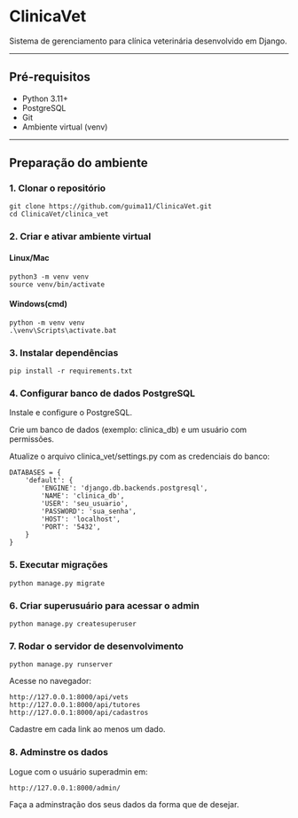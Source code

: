 # ClinicaVet

Sistema de gerenciamento para clínica veterinária desenvolvido em Django.

---

## Pré-requisitos

- Python 3.11+
- PostgreSQL
- Git
- Ambiente virtual (venv)

---

## Preparação do ambiente

### 1. Clonar o repositório

```
git clone https://github.com/guima11/ClinicaVet.git
cd ClinicaVet/clinica_vet
```


### 2. Criar e ativar ambiente virtual

#### Linux/Mac
```
python3 -m venv venv
source venv/bin/activate
```

#### Windows(cmd)
```
python -m venv venv
.\venv\Scripts\activate.bat
```

### 3. Instalar dependências

```
pip install -r requirements.txt
```

### 4. Configurar banco de dados PostgreSQL
Instale e configure o PostgreSQL.

Crie um banco de dados (exemplo: clinica_db) e um usuário com permissões.

Atualize o arquivo clinica_vet/settings.py com as credenciais do banco:

```
DATABASES = {
    'default': {
        'ENGINE': 'django.db.backends.postgresql',
        'NAME': 'clinica_db',
        'USER': 'seu_usuario',
        'PASSWORD': 'sua_senha',
        'HOST': 'localhost',
        'PORT': '5432',
    }
}
```

### 5. Executar migrações

```
python manage.py migrate
```

### 6. Criar superusuário para acessar o admin
```
python manage.py createsuperuser
```

### 7. Rodar o servidor de desenvolvimento
```
python manage.py runserver
```

Acesse no navegador:

```
http://127.0.0.1:8000/api/vets
http://127.0.0.1:8000/api/tutores
http://127.0.0.1:8000/api/cadastros
```

Cadastre em cada link ao menos um dado.

### 8. Adminstre os dados

Logue com o usuário superadmin em: 
```
http://127.0.0.1:8000/admin/
```

Faça a adminstração dos seus dados da forma que de desejar.

